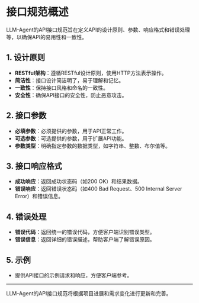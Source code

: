 # 接口规范概述

LLM-Agent的API接口规范旨在定义API的设计原则、参数、响应格式和错误处理等，以确保API的易用性和一致性。

## 1. 设计原则

- **RESTful架构**：遵循RESTful设计原则，使用HTTP方法表示操作。
- **简洁性**：接口设计简洁明了，易于理解和记忆。
- **一致性**：保持接口风格和命名的一致性。
- **安全性**：确保API接口的安全性，防止恶意攻击。

## 2. 接口参数

- **必填参数**：必须提供的参数，用于API正常工作。
- **可选参数**：可选提供的参数，用于扩展API功能。
- **参数类型**：明确指定参数的数据类型，如字符串、整数、布尔值等。

## 3. 接口响应格式

- **成功响应**：返回成功状态码（如200 OK）和结果数据。
- **错误响应**：返回错误状态码（如400 Bad Request、500 Internal Server Error）和错误信息。

## 4. 错误处理

- **错误代码**：返回统一的错误代码，方便客户端识别错误类型。
- **错误信息**：返回详细的错误描述，帮助客户端了解错误原因。

## 5. 示例

- 提供API接口的示例请求和响应，方便客户端参考。

---

LLM-Agent的API接口规范将根据项目进展和需求变化进行更新和完善。